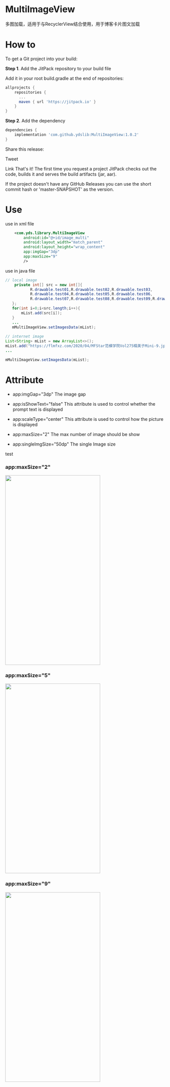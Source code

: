 # MultiImageView
多图加载，适用于与RecyclerView结合使用，用于博客卡片图文加载

# How to

To get a Git project into your build:

**Step 1**. Add the JitPack repository to your build file

Add it in your root build.gradle at the end of repositories:

```gradle
allprojects {
    repositories {
      ...
      maven { url 'https://jitpack.io' }
    }
}
```

**Step 2**. Add the dependency
```gradle
dependencies {
    implementation 'com.github.ydslib:MultiImageView:1.0.2'
}
```

Share this release:

Tweet

Link
That's it! The first time you request a project JitPack checks out the code, builds it and serves the build artifacts (jar, aar).

If the project doesn't have any GitHub Releases you can use the short commit hash or 'master-SNAPSHOT' as the version.

# Use
 use in xml file
```xml
    <com.yds.library.MultiImageView
        android:id="@+id/image_multi"
        android:layout_width="match_parent"
        android:layout_height="wrap_content"
        app:imgGap="3dp"
        app:maxSize="9"
        />
```
 use in java file
 ```java
 // local image
     private int[] src = new int[]{
            R.drawable.test01,R.drawable.test02,R.drawable.test03,
            R.drawable.test04,R.drawable.test05,R.drawable.test06,
            R.drawable.test07,R.drawable.test08,R.drawable.test09,R.drawable.test10
    };
    for(int i=0;i<src.length;i++){
        mList.add(src[i]);
    }
    ...
    mMultiImageView.setImagesData(mList);
    
 // internet image
 List<String> mList = new ArrayList<>();
 mList.add("https://flmfxz.com/2020/04/MFStar范模学院Vol275糯美子Mini-9.jpg")
 ...
 
 mMultiImageView.setImagesData(mList);
 
 
 ```
 # Attribute
 
 - app:imgGap="3dp"
 The image gap
 
 - app:isShowText="false"
 This attribute is used to control whether the prompt text is displayed
 
 - app:scaleType="center"
 This attribute is used to control how the picture is displayed
 
 - app:maxSize="2"
 The max number of image should be show
 
 - app:singleImgSize="50dp"
 The single Image size
 
 
 test
 
 <p>
  <h3>app:maxSize="2"</h3>
  <img src="https://github.com/ydslib/Picture/blob/master/MultiImageView/maxSize2.jpg" width="300" height="600"/>
  
  <h3>app:maxSize="5"</h3>
  <img src="https://github.com/ydslib/Picture/blob/master/MultiImageView/maxSize5.jpg" width="300" height="600"/>
  
  <h3>app:maxSize="9"</h3>
  <img src="https://github.com/ydslib/Picture/blob/master/MultiImageView/maxSize9.jpg" width="300" height="600"/>
</p>
 
